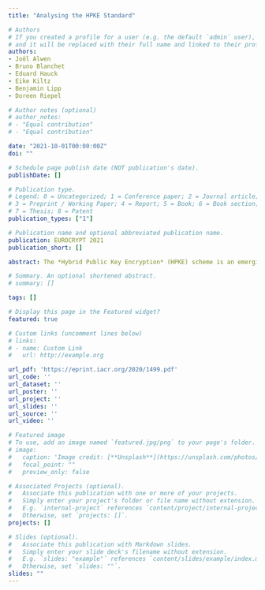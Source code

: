 ```yaml
---
title: "Analysing the HPKE Standard"

# Authors
# If you created a profile for a user (e.g. the default `admin` user), write the username (folder name) here 
# and it will be replaced with their full name and linked to their profile.
authors:
- Joël Alwen
- Bruno Blanchet
- Eduard Hauck
- Eike Kiltz
- Benjamin Lipp
- Doreen Riepel

# Author notes (optional)
# author_notes:
# - "Equal contribution"
# - "Equal contribution"

date: "2021-10-01T00:00:00Z"
doi: ""

# Schedule page publish date (NOT publication's date).
publishDate: []

# Publication type.
# Legend: 0 = Uncategorized; 1 = Conference paper; 2 = Journal article;
# 3 = Preprint / Working Paper; 4 = Report; 5 = Book; 6 = Book section;
# 7 = Thesis; 8 = Patent
publication_types: ["1"]

# Publication name and optional abbreviated publication name.
publication: EUROCRYPT 2021
publication_short: []

abstract: The *Hybrid Public Key Encryption* (HPKE) scheme is an emerging standard currently under consideration by the Crypto Forum Research Group (CFRG) of the IETF as a candidate for formal approval. Of the four modes of HPKE, we analyse the authenticated mode HPKE-Auth in its single-shot encryption form as it contains what is, arguably, the most novel part of HPKE. HPKE-Auth's intended application domain is captured by a new primitive which we call Authenticated Public Key Encryption (APKE). We provide syntax and security definitions for APKE schemes, as well as for the related Authenticated Key Encapsulation Mechanisms (AKEMs). We prove security of the AKEM scheme DH-AKEM underlying HPKE-Auth based on the Gap Diffie-Hellman assumption and provide general AKEM/DEM composition theorems with which to argue about HPKE-Auth's security. To this end, we also formally analyse HPKE-Auth's key schedule and key derivation functions. To increase confidence in our results we use the automatic theorem proving tool CryptoVerif. All our bounds are quantitative and we discuss their practical implications for HPKE-Auth. As an independent contribution  we  propose the new framework of *nominal groups* that allows us to capture abstract syntactical and security properties of practical elliptic curves, including the Curve25519 and Curve448 based groups (which do not constitute cyclic groups).

# Summary. An optional shortened abstract.
# summary: []

tags: []

# Display this page in the Featured widget?
featured: true

# Custom links (uncomment lines below)
# links:
# - name: Custom Link
#   url: http://example.org

url_pdf: 'https://eprint.iacr.org/2020/1499.pdf'
url_code: ''
url_dataset: ''
url_poster: ''
url_project: ''
url_slides: ''
url_source: ''
url_video: ''

# Featured image
# To use, add an image named `featured.jpg/png` to your page's folder. 
# image:
#   caption: 'Image credit: [**Unsplash**](https://unsplash.com/photos/pLCdAaMFLTE)'
#   focal_point: ""
#   preview_only: false

# Associated Projects (optional).
#   Associate this publication with one or more of your projects.
#   Simply enter your project's folder or file name without extension.
#   E.g. `internal-project` references `content/project/internal-project/index.md`.
#   Otherwise, set `projects: []`.
projects: []

# Slides (optional).
#   Associate this publication with Markdown slides.
#   Simply enter your slide deck's filename without extension.
#   E.g. `slides: "example"` references `content/slides/example/index.md`.
#   Otherwise, set `slides: ""`.
slides: ""
---
```


